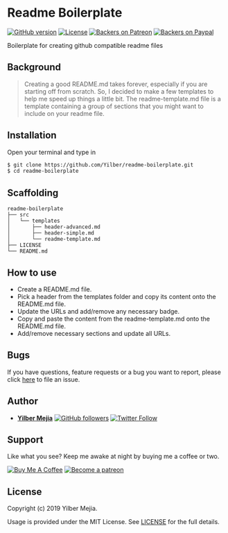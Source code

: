 # Readme Boilerplate

[![GitHub version](https://img.shields.io/badge/version-v1.0.0-blue.svg)](https://github.com/yilber/readme-boilerplate)
[![License](https://img.shields.io/github/license/yilber/readme-boilerplate.svg)](https://github.com/Yilber/readme-boilerplate/blob/master/LICENSE)
[![Backers on Patreon](https://img.shields.io/badge/backer-Patreon-orange.svg)](https://www.patreon.com/yilber)
[![Backers on Paypal](https://img.shields.io/badge/backer-Paypal-blue.svg)](https://www.paypal.me/Yilber)

Boilerplate for creating github compatible readme files

## Background

> Creating a good README.md takes forever, especially if you are starting off from scratch. So, I decided to make a few templates to help me speed up things a little bit. The readme-template.md file is a template containing a group of sections that you might want to include on your readme file.

## Installation

Open your terminal and type in

```sh
$ git clone https://github.com/Yilber/readme-boilerplate.git
$ cd readme-boilerplate
```

## Scaffolding

```text
readme-boilerplate
├── src
│   └── templates
│       ├── header-advanced.md
│       ├── header-simple.md
│       └── readme-template.md
├── LICENSE
└── README.md
```

## How to use

* Create a README.md file.
* Pick a header from the templates folder and copy its content onto the README.md file.
* Update the URLs and add/remove any necessary badge.
* Copy and paste the content from the readme-template.md onto the README.md file.
* Add/remove necessary sections and update all URLs.

## Bugs

If you have questions, feature requests or a bug you want to report, please click [here](https://github.com/Yilber/readme-boilerplate/issues) to file an issue.

## Author

* [**Yilber Mejia**](https://www.yilbermejia.com/) [![GitHub followers](https://img.shields.io/github/followers/yilber.svg?style=social)](https://github.com/yilber) [![Twitter Follow](https://img.shields.io/twitter/follow/Yilber_M.svg?style=social)](https://twitter.com/Yilber_M)

## Support

Like what you see? Keep me awake at night by buying me a coffee or two.

<a href="https://www.buymeacoffee.com/yilber" target="_blank"><img src="https://www.buymeacoffee.com/assets/img/custom_images/orange_img.png" alt="Buy Me A Coffee" style="height: auto !important;width: auto !important;"></a>
<a href="https://www.patreon.com/bePatron?u=17267732" target="_blank"><img src="https://c5.patreon.com/external/logo/become_a_patron_button@2x.png" height="37" alt="Become a patreon" style="height: auto !important;width: auto !important;"></a>
## License

Copyright (c) 2019 Yilber Mejia.

Usage is provided under the MIT License. See [LICENSE](https://github.com/Yilber/readme-boilerplate/blob/master/LICENSE) for the full details.

